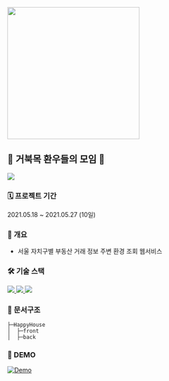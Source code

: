 <img src = "https://i.imgur.com/pTP5x2C.png" width = "300px"><br>

## 🐢 거북목 환우들의 모임 🐢
<a href="https://github.com/HappyHouse-hb-sh/HappyHouse/graphs/contributors">
  <img src="https://contrib.rocks/image?repo=HappyHouse-hb-sh/HappyHouse" />
</a>

### 🗓 프로젝트 기간 
2021.05.18 ~ 2021.05.27 (10일)

### 📙 개요
* 서울 자치구별 부동산 거래 정보 주변 환경 조회 웹서비스

### 🛠 기술 스택
<p>
<a href="https://vuejs.org/v2/guide/index.html">
    <img src="https://img.shields.io/badge/Vue.js-4FC08D?style=flat-square&logo=vue.js&logoColor=white"/>
</a>
<a href="https://spring.io/projects/spring-boot">
    <img src="https://img.shields.io/badge/Spring Boot-6DB33F?style=flat-square&logo=SpringBoot&logoColor=white"/>
</a>
<a href="https://www.mysql.com/">
    <img src="https://img.shields.io/badge/MySQL-4479A1?style=flat-square&logo=mysql&logoColor=white"/>
</a>
</p>

### 📑 문서구조   
```
├─HappyHouse
│  ├─front
│  ├─back
```


### 🎥 DEMO

[![Demo](http://img.youtube.com/vi/BO1JOVImw8A/0.jpg)](https://youtu.be/BO1JOVImw8A)
